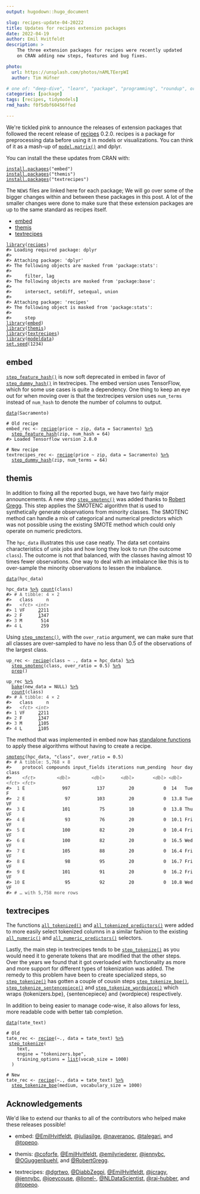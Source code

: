 ```yaml
---
output: hugodown::hugo_document

slug: recipes-update-04-20222
title: Updates for recipes extension packages
date: 2022-04-19
author: Emil Hvitfeldt
description: >
    The three extension packages for recipes were recently updated 
    on CRAN adding new steps, features and bug fixes.

photo:
  url: https://unsplash.com/photos/nAMLTEerpWI
  author: Tim Hüfner

# one of: "deep-dive", "learn", "package", "programming", "roundup", or "other"
categories: [package] 
tags: [recipes, tidymodels]
rmd_hash: f0f5dbf60456ffed

---
```


<!--
TODO:
* [x] Look over / edit the post's title in the yaml
* [x] Edit (or delete) the description; note this appears in the Twitter card
* [x] Pick category and tags (see existing with [`hugodown::tidy_show_meta()`](https://rdrr.io/pkg/hugodown/man/use_tidy_post.html))
* [x] Find photo & update yaml metadata
* [x] Create `thumbnail-sq.jpg`; height and width should be equal
* [x] Create `thumbnail-wd.jpg`; width should be >5x height
* [x] [`hugodown::use_tidy_thumbnails()`](https://rdrr.io/pkg/hugodown/man/use_tidy_post.html)
* [x] Add intro sentence, e.g. the standard tagline for the package
* [x] [`usethis::use_tidy_thanks()`](https://usethis.r-lib.org/reference/use_tidy_thanks.html)
-->

We're tickled pink to announce the releases of extension packages that followed the recent release of [recipes](https://recipes.tidymodels.org/) 0.2.0. recipes is a package for preprocessing data before using it in models or visualizations. You can think of it as a mash-up of [`model.matrix()`](https://rdrr.io/r/stats/model.matrix.html) and dplyr.

You can install the these updates from CRAN with:

<div class="highlight">

<pre class='chroma'><code class='language-r' data-lang='r'><span class='nf'><a href='https://rdrr.io/r/utils/install.packages.html'>install.packages</a></span><span class='o'>(</span><span class='s'>"embed"</span><span class='o'>)</span>
<span class='nf'><a href='https://rdrr.io/r/utils/install.packages.html'>install.packages</a></span><span class='o'>(</span><span class='s'>"themis"</span><span class='o'>)</span>
<span class='nf'><a href='https://rdrr.io/r/utils/install.packages.html'>install.packages</a></span><span class='o'>(</span><span class='s'>"textrecipes"</span><span class='o'>)</span></code></pre>

</div>

The `NEWS` files are linked here for each package; We will go over some of the bigger changes within and between these packages in this post. A lot of the smaller changes were done to make sure that these extension packages are up to the same standard as recipes itself.

-   [embed](https://embed.tidymodels.org/news/index.html#embed-020)
-   [themis](https://themis.tidymodels.org/news/index.html#themis-020)
-   [textrecipes](https://textrecipes.tidymodels.org/news/index.html#textrecipes-051)

<div class="highlight">

<pre class='chroma'><code class='language-r' data-lang='r'><span class='kr'><a href='https://rdrr.io/r/base/library.html'>library</a></span><span class='o'>(</span><span class='nv'><a href='https://github.com/tidymodels/recipes'>recipes</a></span><span class='o'>)</span>
<span class='c'>#&gt; Loading required package: dplyr</span>
<span class='c'>#&gt; </span>
<span class='c'>#&gt; Attaching package: 'dplyr'</span>
<span class='c'>#&gt; The following objects are masked from 'package:stats':</span>
<span class='c'>#&gt; </span>
<span class='c'>#&gt;     filter, lag</span>
<span class='c'>#&gt; The following objects are masked from 'package:base':</span>
<span class='c'>#&gt; </span>
<span class='c'>#&gt;     intersect, setdiff, setequal, union</span>
<span class='c'>#&gt; </span>
<span class='c'>#&gt; Attaching package: 'recipes'</span>
<span class='c'>#&gt; The following object is masked from 'package:stats':</span>
<span class='c'>#&gt; </span>
<span class='c'>#&gt;     step</span>
<span class='kr'><a href='https://rdrr.io/r/base/library.html'>library</a></span><span class='o'>(</span><span class='nv'><a href='https://embed.tidymodels.org'>embed</a></span><span class='o'>)</span>
<span class='kr'><a href='https://rdrr.io/r/base/library.html'>library</a></span><span class='o'>(</span><span class='nv'><a href='https://github.com/tidymodels/themis'>themis</a></span><span class='o'>)</span>
<span class='kr'><a href='https://rdrr.io/r/base/library.html'>library</a></span><span class='o'>(</span><span class='nv'><a href='https://github.com/tidymodels/textrecipes'>textrecipes</a></span><span class='o'>)</span>
<span class='kr'><a href='https://rdrr.io/r/base/library.html'>library</a></span><span class='o'>(</span><span class='nv'><a href='https://modeldata.tidymodels.org'>modeldata</a></span><span class='o'>)</span>
<span class='nf'><a href='https://rdrr.io/r/base/Random.html'>set.seed</a></span><span class='o'>(</span><span class='m'>1234</span><span class='o'>)</span></code></pre>

</div>

## embed

[`step_feature_hash()`](https://embed.tidymodels.org/reference/step_feature_hash.html) is now soft deprecated in embed in favor of [`step_dummy_hash()`](https://textrecipes.tidymodels.org/reference/step_dummy_hash.html) in textrecipes. The embed version uses TensorFlow, which for some use cases is quite a dependency. One thing to keep an eye out for when moving over is that the textrecipes version uses `num_terms` instead of `num_hash` to denote the number of columns to output.

<div class="highlight">

<pre class='chroma'><code class='language-r' data-lang='r'><span class='nf'><a href='https://rdrr.io/r/utils/data.html'>data</a></span><span class='o'>(</span><span class='nv'>Sacramento</span><span class='o'>)</span>

<span class='c'># Old recipe</span>
<span class='nv'>embed_rec</span> <span class='o'>&lt;-</span> <span class='nf'><a href='https://recipes.tidymodels.org/reference/recipe.html'>recipe</a></span><span class='o'>(</span><span class='nv'>price</span> <span class='o'>~</span> <span class='nv'>zip</span>, data <span class='o'>=</span> <span class='nv'>Sacramento</span><span class='o'>)</span> <span class='o'><a href='https://textrecipes.tidymodels.org/reference/pipe.html'>%&gt;%</a></span>
  <span class='nf'><a href='https://embed.tidymodels.org/reference/step_feature_hash.html'>step_feature_hash</a></span><span class='o'>(</span><span class='nv'>zip</span>, num_hash <span class='o'>=</span> <span class='m'>64</span><span class='o'>)</span>
<span class='c'>#&gt; Loaded Tensorflow version 2.8.0</span>

<span class='c'># New recipe</span>
<span class='nv'>textrecipes_rec</span> <span class='o'>&lt;-</span> <span class='nf'><a href='https://recipes.tidymodels.org/reference/recipe.html'>recipe</a></span><span class='o'>(</span><span class='nv'>price</span> <span class='o'>~</span> <span class='nv'>zip</span>, data <span class='o'>=</span> <span class='nv'>Sacramento</span><span class='o'>)</span> <span class='o'><a href='https://textrecipes.tidymodels.org/reference/pipe.html'>%&gt;%</a></span>
  <span class='nf'><a href='https://textrecipes.tidymodels.org/reference/step_dummy_hash.html'>step_dummy_hash</a></span><span class='o'>(</span><span class='nv'>zip</span>, num_terms <span class='o'>=</span> <span class='m'>64</span><span class='o'>)</span></code></pre>

</div>

## themis

In addition to fixing all the reported bugs, we have two fairly major announcements. A new step [`step_smotenc()`](https://themis.tidymodels.org/reference/step_smotenc.html) was added thanks to [Robert Gregg](https://github.com/RobertGregg). This step applies the SMOTENC algorithm that is used to synthetically generate observations from minority classes. The SMOTENC method can handle a mix of categorical and numerical predictors which was not possible using the existing SMOTE method which could only operate on numeric predictors.

The `hpc_data` illustrates this use case neatly. The data set contains characteristics of unix jobs and how long they look to run (the outcome `class`). The outcome is not that balanced, with the classes having almost 10 times fewer observations. One way to deal with an imbalance like this is to over-sample the minority observations to lessen the imbalance.

<div class="highlight">

<pre class='chroma'><code class='language-r' data-lang='r'><span class='nf'><a href='https://rdrr.io/r/utils/data.html'>data</a></span><span class='o'>(</span><span class='nv'>hpc_data</span><span class='o'>)</span>

<span class='nv'>hpc_data</span> <span class='o'><a href='https://textrecipes.tidymodels.org/reference/pipe.html'>%&gt;%</a></span> <span class='nf'><a href='https://dplyr.tidyverse.org/reference/count.html'>count</a></span><span class='o'>(</span><span class='nv'>class</span><span class='o'>)</span>
<span class='c'>#&gt; <span style='color: #555555;'># A tibble: 4 × 2</span></span>
<span class='c'>#&gt;   class     n</span>
<span class='c'>#&gt;   <span style='color: #555555; font-style: italic;'>&lt;fct&gt;</span> <span style='color: #555555; font-style: italic;'>&lt;int&gt;</span></span>
<span class='c'>#&gt; <span style='color: #555555;'>1</span> VF     <span style='text-decoration: underline;'>2</span>211</span>
<span class='c'>#&gt; <span style='color: #555555;'>2</span> F      <span style='text-decoration: underline;'>1</span>347</span>
<span class='c'>#&gt; <span style='color: #555555;'>3</span> M       514</span>
<span class='c'>#&gt; <span style='color: #555555;'>4</span> L       259</span></code></pre>

</div>

Using [`step_smotenc()`](https://themis.tidymodels.org/reference/step_smotenc.html), with the `over_ratio` argument, we can make sure that all classes are over-sampled to have no less than 0.5 of the observations of the largest class.

<div class="highlight">

<pre class='chroma'><code class='language-r' data-lang='r'><span class='nv'>up_rec</span> <span class='o'>&lt;-</span> <span class='nf'><a href='https://recipes.tidymodels.org/reference/recipe.html'>recipe</a></span><span class='o'>(</span><span class='nv'>class</span> <span class='o'>~</span> <span class='nv'>.</span>, data <span class='o'>=</span> <span class='nv'>hpc_data</span><span class='o'>)</span> <span class='o'><a href='https://textrecipes.tidymodels.org/reference/pipe.html'>%&gt;%</a></span>
  <span class='nf'><a href='https://themis.tidymodels.org/reference/step_smotenc.html'>step_smotenc</a></span><span class='o'>(</span><span class='nv'>class</span>, over_ratio <span class='o'>=</span> <span class='m'>0.5</span><span class='o'>)</span> <span class='o'><a href='https://textrecipes.tidymodels.org/reference/pipe.html'>%&gt;%</a></span>
  <span class='nf'><a href='https://recipes.tidymodels.org/reference/prep.html'>prep</a></span><span class='o'>(</span><span class='o'>)</span>

<span class='nv'>up_rec</span> <span class='o'><a href='https://textrecipes.tidymodels.org/reference/pipe.html'>%&gt;%</a></span>
  <span class='nf'><a href='https://recipes.tidymodels.org/reference/bake.html'>bake</a></span><span class='o'>(</span>new_data <span class='o'>=</span> <span class='kc'>NULL</span><span class='o'>)</span> <span class='o'><a href='https://textrecipes.tidymodels.org/reference/pipe.html'>%&gt;%</a></span>
  <span class='nf'><a href='https://dplyr.tidyverse.org/reference/count.html'>count</a></span><span class='o'>(</span><span class='nv'>class</span><span class='o'>)</span>
<span class='c'>#&gt; <span style='color: #555555;'># A tibble: 4 × 2</span></span>
<span class='c'>#&gt;   class     n</span>
<span class='c'>#&gt;   <span style='color: #555555; font-style: italic;'>&lt;fct&gt;</span> <span style='color: #555555; font-style: italic;'>&lt;int&gt;</span></span>
<span class='c'>#&gt; <span style='color: #555555;'>1</span> VF     <span style='text-decoration: underline;'>2</span>211</span>
<span class='c'>#&gt; <span style='color: #555555;'>2</span> F      <span style='text-decoration: underline;'>1</span>347</span>
<span class='c'>#&gt; <span style='color: #555555;'>3</span> M      <span style='text-decoration: underline;'>1</span>105</span>
<span class='c'>#&gt; <span style='color: #555555;'>4</span> L      <span style='text-decoration: underline;'>1</span>105</span></code></pre>

</div>

The method that was implemented in embed now has [standalone functions](https://themis.tidymodels.org/reference/index.html#methods) to apply these algorithms without having to create a recipe.

<div class="highlight">

<pre class='chroma'><code class='language-r' data-lang='r'><span class='nf'><a href='https://themis.tidymodels.org/reference/smotenc.html'>smotenc</a></span><span class='o'>(</span><span class='nv'>hpc_data</span>, <span class='s'>"class"</span>, over_ratio <span class='o'>=</span> <span class='m'>0.5</span><span class='o'>)</span>
<span class='c'>#&gt; <span style='color: #555555;'># A tibble: 5,768 × 8</span></span>
<span class='c'>#&gt;    protocol compounds input_fields iterations num_pending  hour day   class</span>
<span class='c'>#&gt;    <span style='color: #555555; font-style: italic;'>&lt;fct&gt;</span>        <span style='color: #555555; font-style: italic;'>&lt;dbl&gt;</span>        <span style='color: #555555; font-style: italic;'>&lt;dbl&gt;</span>      <span style='color: #555555; font-style: italic;'>&lt;dbl&gt;</span>       <span style='color: #555555; font-style: italic;'>&lt;dbl&gt;</span> <span style='color: #555555; font-style: italic;'>&lt;dbl&gt;</span> <span style='color: #555555; font-style: italic;'>&lt;fct&gt;</span> <span style='color: #555555; font-style: italic;'>&lt;fct&gt;</span></span>
<span class='c'>#&gt; <span style='color: #555555;'> 1</span> E              997          137         20           0  14   Tue   F    </span>
<span class='c'>#&gt; <span style='color: #555555;'> 2</span> E               97          103         20           0  13.8 Tue   VF   </span>
<span class='c'>#&gt; <span style='color: #555555;'> 3</span> E              101           75         10           0  13.8 Thu   VF   </span>
<span class='c'>#&gt; <span style='color: #555555;'> 4</span> E               93           76         20           0  10.1 Fri   VF   </span>
<span class='c'>#&gt; <span style='color: #555555;'> 5</span> E              100           82         20           0  10.4 Fri   VF   </span>
<span class='c'>#&gt; <span style='color: #555555;'> 6</span> E              100           82         20           0  16.5 Wed   VF   </span>
<span class='c'>#&gt; <span style='color: #555555;'> 7</span> E              105           88         20           0  16.4 Fri   VF   </span>
<span class='c'>#&gt; <span style='color: #555555;'> 8</span> E               98           95         20           0  16.7 Fri   VF   </span>
<span class='c'>#&gt; <span style='color: #555555;'> 9</span> E              101           91         20           0  16.2 Fri   VF   </span>
<span class='c'>#&gt; <span style='color: #555555;'>10</span> E               95           92         20           0  10.8 Wed   VF   </span>
<span class='c'>#&gt; <span style='color: #555555;'># … with 5,758 more rows</span></span></code></pre>

</div>

## textrecipes

The functions [`all_tokenized()`](https://textrecipes.tidymodels.org/reference/all_tokenized.html) and [`all_tokenized_predictors()`](https://textrecipes.tidymodels.org/reference/all_tokenized.html) were added to more easily select tokenized columns in a similar fashion to the existing [`all_numeric()`](https://recipes.tidymodels.org/reference/has_role.html) and [`all_numeric_predictors()`](https://recipes.tidymodels.org/reference/has_role.html) selectors.

Lastly, the main step in textrecipes tends to be [`step_tokenize()`](https://textrecipes.tidymodels.org/reference/step_tokenize.html) as you would need it to generate tokens that are modified that the other steps. Over the years we found that it got overloaded with functionality as more and more support for different types of tokenization was added. The remedy to this problem have been to create specialized steps, so [`step_tokenize()`](https://textrecipes.tidymodels.org/reference/step_tokenize.html) has gotten a couple of cousin steps [`step_tokenize_bpe()`](https://textrecipes.tidymodels.org/reference/step_tokenize_bpe.html), [`step_tokenize_sentencepiece()`](https://textrecipes.tidymodels.org/reference/step_tokenize_sentencepiece.html) and [`step_tokenize_wordpiece()`](https://textrecipes.tidymodels.org/reference/step_tokenize_wordpiece.html) which wraps {tokenizers.bpe}, {sentencepiece} and {wordpiece} respectively.

In addition to being easier to manage code-wise, it also allows for less, more readable code with better tab completion.

<div class="highlight">

<pre class='chroma'><code class='language-r' data-lang='r'><span class='nf'><a href='https://rdrr.io/r/utils/data.html'>data</a></span><span class='o'>(</span><span class='nv'>tate_text</span><span class='o'>)</span>

<span class='c'># Old</span>
<span class='nv'>tate_rec</span> <span class='o'>&lt;-</span> <span class='nf'><a href='https://recipes.tidymodels.org/reference/recipe.html'>recipe</a></span><span class='o'>(</span><span class='o'>~</span><span class='nv'>.</span>, data <span class='o'>=</span> <span class='nv'>tate_text</span><span class='o'>)</span> <span class='o'><a href='https://textrecipes.tidymodels.org/reference/pipe.html'>%&gt;%</a></span>
 <span class='nf'><a href='https://textrecipes.tidymodels.org/reference/step_tokenize.html'>step_tokenize</a></span><span class='o'>(</span>
    <span class='nv'>text</span>,
    engine <span class='o'>=</span> <span class='s'>"tokenizers.bpe"</span>,
    training_options <span class='o'>=</span> <span class='nf'><a href='https://rdrr.io/r/base/list.html'>list</a></span><span class='o'>(</span>vocab_size <span class='o'>=</span> <span class='m'>1000</span><span class='o'>)</span>
  <span class='o'>)</span>

<span class='c'># New</span>
<span class='nv'>tate_rec</span> <span class='o'>&lt;-</span> <span class='nf'><a href='https://recipes.tidymodels.org/reference/recipe.html'>recipe</a></span><span class='o'>(</span><span class='o'>~</span><span class='nv'>.</span>, data <span class='o'>=</span> <span class='nv'>tate_text</span><span class='o'>)</span> <span class='o'><a href='https://textrecipes.tidymodels.org/reference/pipe.html'>%&gt;%</a></span>
  <span class='nf'><a href='https://textrecipes.tidymodels.org/reference/step_tokenize_bpe.html'>step_tokenize_bpe</a></span><span class='o'>(</span><span class='nv'>medium</span>, vocabulary_size <span class='o'>=</span> <span class='m'>1000</span><span class='o'>)</span></code></pre>

</div>

## Acknowledgements

We'd like to extend our thanks to all of the contributors who helped make these releases possible!

-   embed: [@EmilHvitfeldt](https://github.com/EmilHvitfeldt), [@juliasilge](https://github.com/juliasilge), [@naveranoc](https://github.com/naveranoc), [@talegari](https://github.com/talegari), and [@topepo](https://github.com/topepo).

-   themis: [@coforfe](https://github.com/coforfe), [@EmilHvitfeldt](https://github.com/EmilHvitfeldt), [@emilyriederer](https://github.com/emilyriederer), [@jennybc](https://github.com/jennybc), [@OGuggenbuehl](https://github.com/OGuggenbuehl), and [@RobertGregg](https://github.com/RobertGregg).

-   textrecipes: [@dgrtwo](https://github.com/dgrtwo), [@DiabbZegpi](https://github.com/DiabbZegpi), [@EmilHvitfeldt](https://github.com/EmilHvitfeldt), [@jcragy](https://github.com/jcragy), [@jennybc](https://github.com/jennybc), [@joeycouse](https://github.com/joeycouse), [@lionel-](https://github.com/lionel-), [@NLDataScientist](https://github.com/NLDataScientist), [@raj-hubber](https://github.com/raj-hubber), and [@topepo](https://github.com/topepo).

